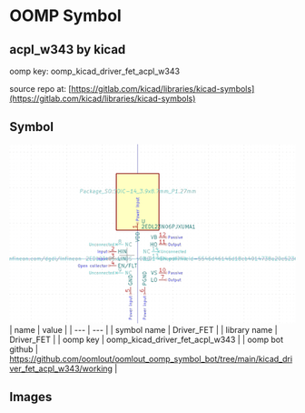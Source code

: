 # OOMP Symbol  
## acpl_w343  by kicad  
  
oomp key: oomp_kicad_driver_fet_acpl_w343  
  
source repo at: [https://gitlab.com/kicad/libraries/kicad-symbols](https://gitlab.com/kicad/libraries/kicad-symbols)  
## Symbol  
  
[![working.png](working_600.png)](working.png)  
| name | value | 
| --- | --- | 
| symbol name | Driver_FET | 
| library name | Driver_FET | 
| oomp key | oomp_kicad_driver_fet_acpl_w343 | 
| oomp bot github | https://github.com/oomlout/oomlout_oomp_symbol_bot/tree/main/kicad_driver_fet_acpl_w343/working | 
## Images  
